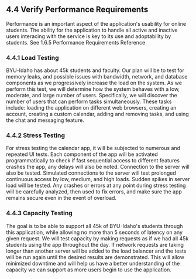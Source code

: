 ## 4.4 Verify Performance Requirements

Performance is an important aspect of the application's usability for online students. The ability for the application to handle all active and inactive users interacing with the service is key to its use and adoptability by students.
See 1.6.5 Performance Requirements Reference

### 4.4.1 Load Testing

BYU-Idaho has about 45k students and faculty. Our plan will be to test for memory leaks, and possible issues with bandwidth, network, and database components as we progressively increase the load on the system. As we perform this test, we will determine how the system behaves with a low, moderate, and large number  of users. Specifically, we will discover the number  of users that can perform tasks simultaneously. These tasks include: loading the application on different web browsers, creating an account, creating a custom calendar, adding and removing tasks, and using the chat and messaging feature.

### 4.4.2 Stress Testing

For stress testing the calendar app, it will be subjected to numerous and repeated UI tests. Each component of the app will be activated programmatically to check if fast sequential access to different features crashes the app, any delays will also be noted. Connection to the server will also be tested. Simulated connections to the server will test prolonged continuous access by low, medium, and high loads. Sudden spikes in server load will be tested. Any crashes or errors at any point during stress testing will be carefully analyzed, then used to fix errors, and make sure the app remains secure even in the event of overload.

### 4.4.3 Capacity Testing

The goal is to be able to support all 45k of BYU-Idaho's students through this application, while allowing no more than 5 seconds of latency on any given request. We will test capacity by making requests as if we had all 45k students using the app throughout the day. If network requests are taking longer than another server will be added to the load balancer and the tests will be run again until the desired results are demonstrated. This will allow minimized downtime and will help us have a better understanding of the capacity we can support as more users begin to use the application.


